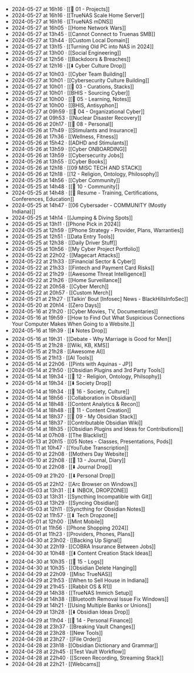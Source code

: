 - 2024-05-27 at 16h16 · [[📁 01 - Projects]]
- 2024-05-27 at 16h16 · [[TrueNAS Scale Home Server]]
- 2024-05-27 at 16h16 · [[TrueNAS mDNS]]
- 2024-05-27 at 16h05 · [[Home Network Wars]]
- 2024-05-27 at 13h45 · [[Cannot Connect to Truenas SMB]]
- 2024-05-27 at 13h44 · [[Custom Local Domain]]
- 2024-05-27 at 13h15 · [[Turning Old PC into NAS in 2024]]
- 2024-05-27 at 13h00 · [[Social Engineering]]
- 2024-05-27 at 12h56 · [[Backdoors & Breaches]]
- 2024-05-27 at 12h16 · [[⬇️ Cyber Culture Drop]]
- 2024-05-27 at 10h03 · [[Cyber Team Building]]
- 2024-05-27 at 10h01 · [[Cybersecurity Culture Building]]
- 2024-05-27 at 10h01 · [[📁 03 - Curations, Stacks]]
- 2024-05-27 at 10h01 · [[BHIS - Sourcing Cyber]]
- 2024-05-27 at 10h00 · [[📁 05 - Learning, Notes]]
- 2024-05-27 at 10h00 · [[BHIS, Antisyphon]]
- 2024-05-27 at 09h59 · [[📁 04 - Organizational Cyber]]
- 2024-05-27 at 09h53 · [[Nuclear Disaster Recovery]]
- 2024-05-26 at 20h17 · [[📁 08 - Personal]]
- 2024-05-26 at 17h49 · [[Stimulants and Insurance]]
- 2024-05-26 at 17h36 · [[Wellness, Fitness]]
- 2024-05-26 at 15h42 · [[ADHD and Stimulants]]
- 2024-05-26 at 13h59 · [[Cyber ONBOARDING]]
- 2024-05-26 at 13h59 · [[Cybersecurity Jobs]]
- 2024-05-26 at 13h55 · [[Cyber Books]]
- 2024-05-26 at 12h18 · [[09 MISC TECH AND STACK]]
- 2024-05-26 at 12h18 · [[12 - Religion, Ontology, Philosophy]]
- 2024-05-25 at 14h56 · [[Cyber Community]]
- 2024-05-25 at 14h48 · [[📁 10 - Community]]
- 2024-05-25 at 14h48 · [[📄 Resume - Training, Certifications, Conferences, Education]]
- 2024-05-25 at 14h47 · [[06 Cybersader - COMMUNITY (Mostly Indiana)]]
- 2024-05-25 at 14h14 · [[Jumping & Diving Spots]]
- 2024-05-25 at 13h11 · [[Phone Pick in 2024]]
- 2024-05-25 at 12h59 · [[Phone Strategy - Provider, Plans, Warranties]]
- 2024-05-25 at 12h51 · [[Data Entry Tools]]
- 2024-05-25 at 12h38 · [[Daily Driver Stuff]]
- 2024-05-25 at 10h56 · [[My Cyber Project Portfolio]]
- 2024-05-22 at 22h02 · [[Magecart Attacks]]
- 2024-05-22 at 21h33 · [[Financial Sector & Cyber]]
- 2024-05-22 at 21h33 · [[Fintech and Payment Card Risks]]
- 2024-05-22 at 21h29 · [[Awesome Threat Intelligence]]
- 2024-05-22 at 21h26 · [[Home Surveillance]]
- 2024-05-22 at 20h58 · [[Cyber Merch]]
- 2024-05-22 at 20h57 · [[Custom Merch]]
- 2024-05-21 at 21h27 · [[Talkin’ Bout [Infosec] News - BlackHillsInfoSec]]
- 2024-05-20 at 20h14 · [[Zero Days]]
- 2024-05-16 at 21h20 · [[Cyber Movies, TV, Documentaries]]
- 2024-05-16 at 19h59 · [[How to Find Out What Suspicious Connections Your Computer Makes When Going to a Website.]]
- 2024-05-16 at 19h39 · [[⬇️ Notes Drop]]
- 2024-05-16 at 19h31 · [[Debate - Why Marriage is Good for Men]]
- 2024-05-15 at 21h28 · [[Wiki, KB, KMS]]
- 2024-05-15 at 21h28 · [[Awesome AI]]
- 2024-05-15 at 21h13 · [[AI Tools]]
- 2024-05-14 at 22h06 · [[Pints with Aquinas - JP]]
- 2024-05-14 at 21h50 · [[Obsidian Plugins and 3rd Party Tools]]
- 2024-05-14 at 19h34 · [[📁 12 - Religion, Ontology, Philsophy]]
- 2024-05-14 at 19h34 · [[⬇️ Society Drop]]
- 2024-05-14 at 19h34 · [[📁 16 - Society, Culture]]
- 2024-05-14 at 18h56 · [[Collaboration in Obsidian]]
- 2024-05-14 at 18h48 · [[Content Analytics & Recon]]
- 2024-05-14 at 18h48 · [[📁 11 - Content Creation]]
- 2024-05-14 at 18h37 · [[📁 09 - My Obsidian Stack]]
- 2024-05-14 at 18h37 · [[Contributable Obsidian Wiki]]
- 2024-05-14 at 18h35 · [[Obsidian Plugins and Ideas for Contributions]]
- 2024-05-14 at 07h08 · [[The Blacklist]]
- 2024-05-13 at 20h15 · [[05 Notes - Classes, Presentations, Pods]]
- 2024-05-11 at 10h47 · [[YouTube Transcription]]
- 2024-05-10 at 22h08 · [[Mothers Day Website]]
- 2024-05-10 at 22h08 · [[📁 13 - Journal, Diary]]
- 2024-05-10 at 22h08 · [[⬇️ Journal Drop]]
- 2024-05-09 at 21h20 · [[⬇️ Personal Drop]]
- 2024-05-05 at 22h12 · [[Arc Browser on Windows]]
- 2024-05-03 at 13h31 · [[⬇ INBOX, DROPZONE]]
- 2024-05-03 at 13h31 · [[Syncthing Incompatible with Git]]
- 2024-05-03 at 13h29 · [[Syncing Obsidian]]
- 2024-05-03 at 12h11 · [[Syncthing for Obsidian Notes]]
- 2024-05-02 at 11h57 · [[⬇ Tech Dropzone]]
- 2024-05-01 at 12h00 · [[Mint Mobile]]
- 2024-05-01 at 11h56 · [[Phone Shopping 2024]]
- 2024-05-01 at 11h23 · [[Providers, Phones, Plans]]
- 2024-04-30 at 23h02 · [[Backing Up Signal]]
- 2024-04-30 at 22h19 · [[COBRA Insurance Between Jobs]]
- 2024-04-30 at 10h48 · [[⬇️ Content Creation Stack Ideas]]
- 2024-04-30 at 10h35 · [[📁 15 - Logs]]
- 2024-04-30 at 10h35 · [[Obsidian Delete Hanging]]
- 2024-04-29 at 22h09 · [[Misc TrueNAS]]
- 2024-04-29 at 21h53 · [[When to Sell House in Indiana]]
- 2024-04-29 at 21h45 · [[Rabbit OS & R1]]
- 2024-04-29 at 14h38 · [[TrueNAS Immich Setup]]
- 2024-04-29 at 14h38 · [[Bluetooth Removal Issue Fix Windows]]
- 2024-04-29 at 14h21 · [[Using Multiple Banks or Unions]]
- 2024-04-29 at 13h28 · [[⬇️ Obsidian Ideas Drop]]
- 2024-04-29 at 11h04 · [[📁 14 - Personal Finance]]
- 2024-04-28 at 23h37 · [[Breaking Vault Changes]]
- 2024-04-28 at 23h28 · [[New Tools]]
- 2024-04-28 at 23h27 · [[File Order]]
- 2024-04-28 at 23h18 · [[Obsidian Dictionary and Grammar]]
- 2024-04-28 at 22h45 · [[Test Vault Workflow]]
- 2024-04-28 at 22h40 · [[Screen Recording, Streaming Stack]]
- 2024-04-28 at 22h21 · [[Webcams]]
